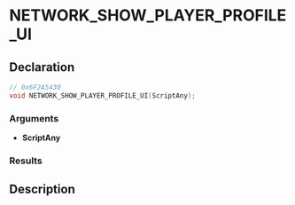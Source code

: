 # NETWORK_SHOW_PLAYER_PROFILE_UI

## Declaration
```cpp
// 0x6F2A5430
void NETWORK_SHOW_PLAYER_PROFILE_UI(ScriptAny);
```

### Arguments
- **ScriptAny**

### Results

## Description
